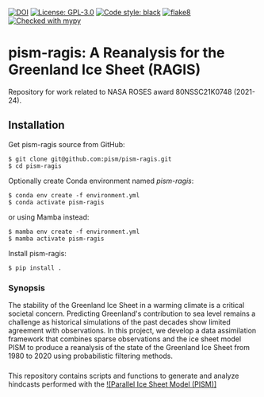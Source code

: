 [![DOI](https://zenodo.org/badge/562988605.svg)](https://zenodo.org/badge/latestdoi/562988605)
[![License: GPL-3.0](https://img.shields.io:/github/license/pism/pypac)](https://opensource.org/licenses/GPL-3.0)
[![Code style: black](https://img.shields.io/badge/code%20style-black-000000.svg)](https://github.com/psf/black)
[![flake8](https://img.shields.io/badge/flake8-enabled-green)](https://github.com/PyCQA/flake8)
[![Checked with mypy](http://www.mypy-lang.org/static/mypy_badge.svg)](http://mypy-lang.org/)

# pism-ragis: A Reanalysis for the Greenland Ice Sheet (RAGIS)

Repository for work related to NASA ROSES award 80NSSC21K0748 (2021-24).

## Installation

Get pism-ragis source from GitHub:

    $ git clone git@github.com:pism/pism-ragis.git
    $ cd pism-ragis

Optionally create Conda environment named *pism-ragis*:

    $ conda env create -f environment.yml
    $ conda activate pism-ragis

or using Mamba instead:

    $ mamba env create -f environment.yml
    $ mamba activate pism-ragis

Install pism-ragis:

    $ pip install .



### Synopsis

The stability of the Greenland Ice Sheet in a warming climate is a critical societal concern. Predicting Greenland's contribution to sea level remains a challenge as historical simulations of the past decades show limited agreement with observations. In this project, we develop a data assimilation framework that combines sparse observations and the ice sheet model PISM to produce a reanalysis of the state of the Greenland Ice Sheet from 1980 to 2020 using probabilistic filtering methods.


###

This repository contains scripts and functions to generate and analyze hindcasts performed with the [![Parallel Ice Sheet Model (PISM)]](https://pism.io)
